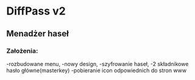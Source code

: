 # DiffPass v2
## Menadżer haseł

### Założenia:
-rozbudowane menu,
-nowy design,
-szyfrowanie haseł,
-2 składnikowe hasło główne(masterkey)
-pobieranie icon odpowiednich do stron www
